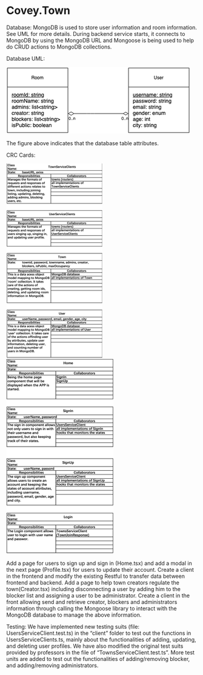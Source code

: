 # Covey.Town

Database:
MongoDB is used to store user information and room information. See UML for more details. During backend service starts, it connects to MongoDB by using the MongoDB URL and Mongoose is being used to help do CRUD actions to MongoDB collections.

Database UML:

![Database UML](coveyTown_uml.png)

The figure above indicates that the database table attributes.

CRC Cards:

<img src="CRC1.png" alt="CRC" style="zoom:50%;" />
<img src="CRC2.png" alt="CRC" style="zoom:50%;" />

Add a page for users to sign up and sign in (Home.tsx) and add a modal in the next page (Profile.tsx) for users to update their account. Create a client in the frontend and modify the existing Restful to transfer data between frontend and backend.
Add a page to help town creators regulate the town(Creator.tsx) including disconnecting a user by adding him to the blocker list and assigning a user to be administrator. Create a client in the front allowing send and retrieve creator, blockers and administrators information through calling the Mongoose library to interact with the MongoDB database to manage the above information.

Testing:
We have implemented new testing suits (file: UsersServiceClient.test.ts) in the “client” folder to test out the functions in UsersServiceClients.ts, mainly about the functionalities of adding, updating, and deleting user profiles. We have also modified the original test suits provided by professors in the file of “TownsServiceClient.test.ts”. More test units are added to test out the functionalities of adding/removing blocker, and adding/removing administrators.
